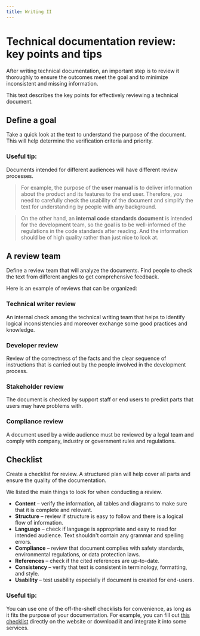 ```yaml
---
title: Writing II
---
```


# Technical documentation review: key points and tips

After writing technical documentation, an important step is to review it thoroughly to ensure the outcomes meet the goal and to minimize inconsistent and missing information. 

This text describes the key points for effectively reviewing a technical document.

## Define a goal

Take a quick look at the text to understand the purpose of the document. This will help determine the verification criteria and priority.

### Useful tip:

Documents intended for different audiences will have different review processes.

> For example, the purpose of the **user manual** is to deliver information about the product and its features to the end user. Therefore, you need to carefully check the usability of the document and simplify the text for understanding by people with any background.

> On the other hand, an **internal code standards document** is intended for the development team, so the goal is to be well-informed of the regulations in the code standards after reading. And the information should be of high quality rather than just nice to look at.

## A review team

Define a review team that will analyze the documents. Find people to check the text from different angles to get comprehensive feedback. 

Here is an example of reviews that can be organized:

### Technical writer review

An internal check among the technical writing team that helps to identify logical inconsistencies and moreover exchange some good practices and knowledge.

### Developer review

Review of the correctness of the facts and the clear sequence of instructions that is carried out by the people involved in the development process.

### Stakeholder review

The document is checked by support staff or end users to predict parts that users may have problems with.

### Compliance review

A document used by a wide audience must be reviewed by a legal team and comply with company, industry or government rules and regulations.

## Checklist

Create a checklist for review. A structured plan will help cover all parts and ensure the quality of the documentation. 

We listed the main things to look for when conducting a review.

- **Content** – verify the information, all tables and diagrams to make sure that it is complete and relevant.
- **Structure** – review if structure is easy to follow and there is a logical flow of information.
- **Language** – check if language is appropriate and easy to read for intended audience. Text shouldn't contain any grammar and spelling errors.
- **Compliance** – review that document complies with safety standards, environmental regulations, or data protection laws.
- **References** – check if the cited references are up-to-date.
- **Consistency** – verify that text is consistent in terminology, formatting, and style.
- **Usability** – test usability especially if document is created for end-users.

### Useful tip:

You can use one of the off-the-shelf checklists for convenience, as long as it fits the purpose of your documentation. For example, you can fill out [this checklist](https://www.checklistsformanagers.com/checklist/technical-documentation-checklist) directly on the website or download it and integrate it into some services.